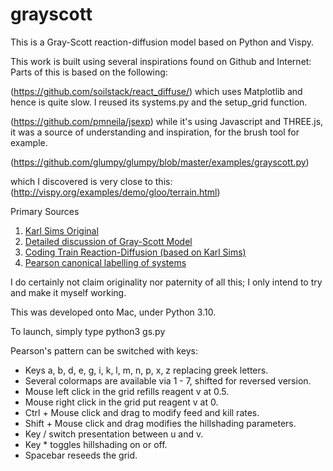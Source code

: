 # grayscott


This is a Gray-Scott reaction-diffusion model based on Python and Vispy.

This work is built using several inspirations found on Github and Internet:
Parts of this is based on the following:

(https://github.com/soilstack/react_diffuse/)
which uses Matplotlib and hence is quite slow.
I reused its systems.py and the setup_grid function.

(https://github.com/pmneila/jsexp)
while it's using Javascript and THREE.js, it was a source of understanding
and inspiration, for the brush tool for example.

(https://github.com/glumpy/glumpy/blob/master/examples/grayscott.py)

which I discovered is very close to this:
(http://vispy.org/examples/demo/gloo/terrain.html)

Primary Sources
1. [Karl Sims Original](http://karlsims.com/rd.html)
1. [Detailed discussion of Gray-Scott Model](http://mrob.com/pub/comp/xmorphia/)
1. [Coding Train Reaction-Diffusion (based on Karl Sims)](https://www.youtube.com/watch?v=BV9ny785UNc&t=2100s)
1. [Pearson canonical labelling of systems](https://arxiv.org/abs/patt-sol/9304003)

I do certainly not claim originality nor paternity of all this; I only intend to
try and make it myself working.

This was developed onto Mac, under Python 3.10.

To launch, simply type python3 gs.py

Pearson's pattern can be switched with keys:
- Keys a, b, d, e, g, i, k, l, m, n, p, x, z replacing greek letters.
- Several colormaps are available via 1 - 7, shifted for reversed version.
- Mouse left click in the grid refills reagent v at 0.5.
- Mouse right click in the grid put reagent v at 0.
- Ctrl + Mouse click and drag to modify feed and kill rates.
- Shift + Mouse click and drag modifies the hillshading parameters.
- Key / switch presentation between u and v.
- Key * toggles hillshading on or off.
- Spacebar reseeds the grid.
